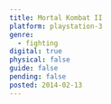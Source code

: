 ```yaml
---
title: Mortal Kombat II
platform: playstation-3
genre:
  - fighting
digital: true
physical: false
guide: false
pending: false
posted: 2014-02-13
---
```

